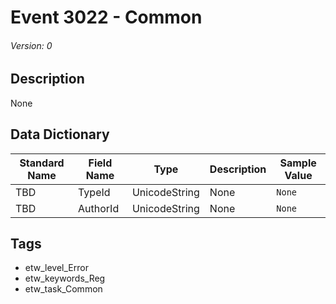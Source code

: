 # Event 3022 - Common
###### Version: 0

## Description
None

## Data Dictionary
|Standard Name|Field Name|Type|Description|Sample Value|
|---|---|---|---|---|
|TBD|TypeId|UnicodeString|None|`None`|
|TBD|AuthorId|UnicodeString|None|`None`|

## Tags
* etw_level_Error
* etw_keywords_Reg
* etw_task_Common